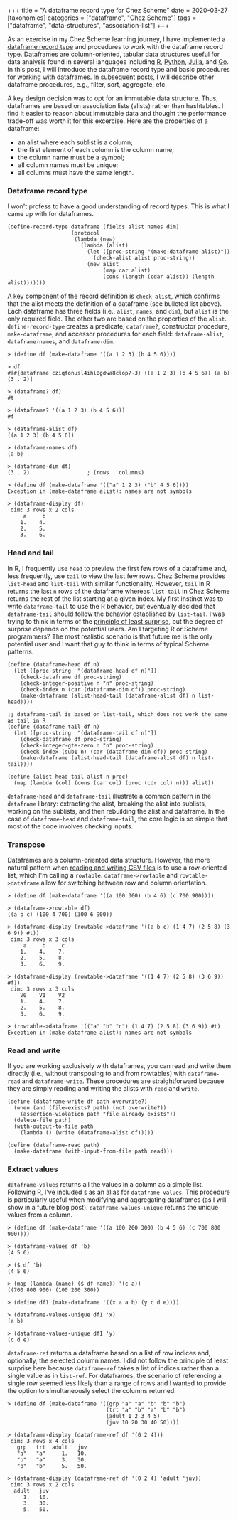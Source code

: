 +++
title = "A dataframe record type for Chez Scheme"
date = 2020-03-27
[taxonomies]
categories = ["dataframe", "Chez Scheme"]
tags = ["dataframe", "data-structures", "association-list"]
+++

As an exercise in my Chez Scheme learning journey, I have implemented a [dataframe record type](https://github.com/hinkelman/dataframe/) and procedures to work with the dataframe record type. Dataframes are column-oriented, tabular data structures useful for data analysis found in several languages including [R](https://stat.ethz.ch/R-manual/R-devel/library/base/html/data.frame.html), [Python](https://pandas.pydata.org/docs/reference/api/pandas.DataFrame.html), [Julia](https://juliadata.github.io/DataFrames.jl/stable/), and [Go](https://github.com/rocketlaunchr/dataframe-go). In this post, I will introduce the dataframe record type and basic procedures for working with dataframes. In subsequent posts, I will describe other dataframe procedures, e.g., filter, sort, aggregate, etc.

<!-- more -->

A key design decision was to opt for an immutable data structure. Thus, dataframes are based on association lists (alists) rather than hashtables. I find it easier to reason about immutable data and thought the performance trade-off was worth it for this excercise. Here are the properties of a dataframe:

* an alist where each sublist is a column;
* the first element of each column is the column name;
* the column name must be a symbol;
* all column names must be unique;
* all columns must have the same length.

### Dataframe record type

I won't profess to have a good understanding of record types. This is what I came up with for dataframes.

```
(define-record-type dataframe (fields alist names dim)
                    (protocol
                     (lambda (new)
                       (lambda (alist)
                         (let ([proc-string "(make-dataframe alist)"])
                           (check-alist alist proc-string))
                         (new alist
                              (map car alist)
                              (cons (length (cdar alist)) (length alist)))))))
```

A key component of the record definition is `check-alist`, which confirms that the alist meets the definition of a dataframe (see bulleted list above). Each dataframe has three fields (i.e., `alist`, `names`, and `dim`), but `alist` is the only required field. The other two are based on the properties of the `alist`. `define-record-type` creates a predicate, `dataframe?`, constructor procedure, `make-dataframe`, and accessor procedures for each field: `dataframe-alist`, `dataframe-names`, and `dataframe-dim`. 

```
> (define df (make-dataframe '((a 1 2 3) (b 4 5 6))))

> df
#[#{dataframe cziqfonusl4ihl0gdwa8clop7-3} ((a 1 2 3) (b 4 5 6)) (a b) (3 . 2)]

> (dataframe? df)
#t

> (dataframe? '((a 1 2 3) (b 4 5 6)))
#f

> (dataframe-alist df)  
((a 1 2 3) (b 4 5 6))

> (dataframe-names df)
(a b)

> (dataframe-dim df)
(3 . 2)                  ; (rows . columns)

> (define df (make-dataframe '(("a" 1 2 3) ("b" 4 5 6))))
Exception in (make-dataframe alist): names are not symbols

> (dataframe-display df)
 dim: 3 rows x 2 cols
     a     b 
    1.    4. 
    2.    5. 
    3.    6. 
```

### Head and tail

In R, I frequently use `head` to preview the first few rows of a dataframe and, less frequently, use `tail` to view the last few rows. Chez Scheme provides `list-head` and `list-tail` with similar functionality. However, `tail` in R returns the last `n` rows of the dataframe whereas `list-tail` in Chez Scheme returns the rest of the list starting at a given index. My first instinct was to write `dataframe-tail` to use the R behavior, but eventually decided that `dataframe-tail` should follow the behavior established by `list-tail`. I was trying to think in terms of the [principle of least surprise](https://en.wikipedia.org/wiki/Principle_of_least_astonishment), but the degree of surprise depends on the potential users. Am I targeting R or Scheme programmers? The most realistic scenario is that future me is the only potential user and I want that guy to think in terms of typical Scheme patterns.

```
(define (dataframe-head df n)
  (let ([proc-string  "(dataframe-head df n)"])
    (check-dataframe df proc-string)
    (check-integer-positive n "n" proc-string)
    (check-index n (car (dataframe-dim df)) proc-string)
    (make-dataframe (alist-head-tail (dataframe-alist df) n list-head))))

;; dataframe-tail is based on list-tail, which does not work the same as tail in R
(define (dataframe-tail df n)
  (let ([proc-string  "(dataframe-tail df n)"])
    (check-dataframe df proc-string)
    (check-integer-gte-zero n "n" proc-string)
    (check-index (sub1 n) (car (dataframe-dim df)) proc-string)
    (make-dataframe (alist-head-tail (dataframe-alist df) n list-tail))))

(define (alist-head-tail alist n proc)
  (map (lambda (col) (cons (car col) (proc (cdr col) n))) alist))
```

`dataframe-head` and `dataframe-tail` illustrate a common pattern in the `dataframe` library: extracting the alist, breaking the alist into sublists, working on the sublists, and then rebuilding the alist and dataframe. In the case of `dataframe-head` and `dataframe-tail`, the core logic is so simple that most of the code involves checking inputs. 

### Transpose

Dataframes are a column-oriented data structure. However, the more natural pattern when [reading and writing CSV files](/posts/reading-writing-csv-files-chez-scheme/) is to use a row-oriented list, which I'm calling a `rowtable`. `dataframe->rowtable` and `rowtable->dataframe` allow for switching between row and column orientation.   

```
> (define df (make-dataframe '((a 100 300) (b 4 6) (c 700 900))))

> (dataframe->rowtable df)
((a b c) (100 4 700) (300 6 900))

> (dataframe-display (rowtable->dataframe '((a b c) (1 4 7) (2 5 8) (3 6 9)) #t))
 dim: 3 rows x 3 cols
     a     b     c 
    1.    4.    7. 
    2.    5.    8. 
    3.    6.    9. 

> (dataframe-display (rowtable->dataframe '((1 4 7) (2 5 8) (3 6 9)) #f))
 dim: 3 rows x 3 cols
    V0    V1    V2 
    1.    4.    7. 
    2.    5.    8. 
    3.    6.    9. 

> (rowtable->dataframe '(("a" "b" "c") (1 4 7) (2 5 8) (3 6 9)) #t)
Exception in (make-dataframe alist): names are not symbols
```

### Read and write

If you are working exclusively with dataframes, you can read and write them directly (i.e., without transposing to and from rowtables) with `dataframe-read` and `dataframe-write`. These procedures are straightforward because they are simply reading and writing the alists with `read` and `write`. 

```
(define (dataframe-write df path overwrite?)
  (when (and (file-exists? path) (not overwrite?))
    (assertion-violation path "file already exists"))
  (delete-file path)
  (with-output-to-file path
    (lambda () (write (dataframe-alist df)))))

(define (dataframe-read path)
  (make-dataframe (with-input-from-file path read)))
```

### Extract values

`dataframe-values` returns all the values in a column as a simple list. Following R, I've included `$` as an alias for `dataframe-values`. This procedure is particularly useful when modifying and aggregating dataframes (as I will show in a future blog post). `dataframe-values-unique` returns the unique values from a column. 

```
> (define df (make-dataframe '((a 100 200 300) (b 4 5 6) (c 700 800 900))))

> (dataframe-values df 'b)
(4 5 6)

> ($ df 'b)                 
(4 5 6)

> (map (lambda (name) ($ df name)) '(c a))
((700 800 900) (100 200 300))

> (define df1 (make-dataframe '((x a a b) (y c d e))))

> (dataframe-values-unique df1 'x)
(a b)

> (dataframe-values-unique df1 'y)
(c d e)
```

`dataframe-ref` returns a dataframe based on a list of row indices and, optionally, the selected column names. I did not follow the principle of least surprise here because `dataframe-ref` takes a list of indices rather than a single value as in `list-ref`. For dataframes, the scenario of referencing a single row seemed less likely than a range of rows and I wanted to provide the option to simultaneously select the columns returned. 

```
> (define df (make-dataframe '((grp "a" "a" "b" "b" "b")
                               (trt "a" "b" "a" "b" "b")
                               (adult 1 2 3 4 5)
                               (juv 10 20 30 40 50))))

> (dataframe-display (dataframe-ref df '(0 2 4)))
 dim: 3 rows x 4 cols
   grp   trt  adult   juv 
   "a"   "a"     1.   10. 
   "b"   "a"     3.   30. 
   "b"   "b"     5.   50. 

> (dataframe-display (dataframe-ref df '(0 2 4) 'adult 'juv))
 dim: 3 rows x 2 cols
  adult   juv 
     1.   10. 
     3.   30. 
     5.   50. 
```

